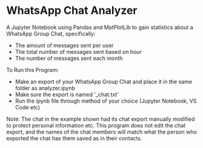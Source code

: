 # WhatsApp Chat Analyzer
 A Jupyter Notebook using Pandas and MatPlotLib to gain statistics about a WhatsApp Group Chat, specifically:
 - The amount of messages sent per user
 - The total number of messages sent based on hour
 - The number of messages sent each month
 
 To Run this Program:
 - Make an export of your WhatsApp Group Chat and place it in the same folder as analyzer.ipynb
  - Make sure the export is named '_chat.txt'
 - Run the ipynb file through method of your choice (Jupyter Notebook, VS Code etc)
 
 Note: The chat in the example shown had its chat export manually modified to protect personal information etc. This program does not edit the chat export, and the names of the chat members will match what the person who exported the chat has them saved as in their contacts.
